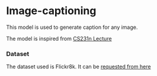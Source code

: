 # Image-captioning

This model is used to generate caption for any image.

The model is inspired from [CS231n Lecture](https://www.youtube.com/watch?v=cO0a0QYmFm8&feature=youtu.be&t=32m25s)

### Dataset
The dataset used is Flickr8k. It can be [requested from here](https://forms.illinois.edu/sec/1713398)

